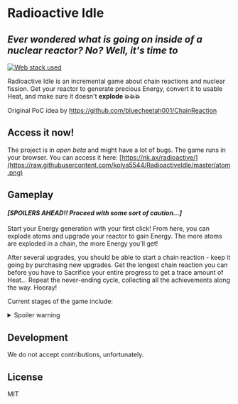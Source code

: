 # Radioactive Idle
## _Ever wondered what is going on inside of a nuclear reactor? No? Well, it's time to_

[![Web stack used](https://skillicons.dev/icons?i=js,html,css)](https://nk.ax/radioactive/)

Radioactive Idle is an incremental game about chain reactions and nuclear fission. Get your reactor to generate precious Energy, convert it to usable Heat, and make sure it doesn't **explode 💥💥💥**

Original PoC idea by https://github.com/bluecheetah001/ChainReaction

## Access it now!

The project is in *open beta* and might have a lot of bugs. The game runs in your browser. You can access it here: [https://nk.ax/radioactive/](https://raw.githubusercontent.com/kolya5544/RadioactiveIdle/master/atom.png)

## Gameplay
#### *[SPOILERS AHEAD!! Proceed with some sort of caution...]*

Start your Energy generation with your first click! From here, you can explode atoms and upgrade your reactor to gain Energy. The more atoms are exploded in a chain, the more Energy you'll get!

After several upgrades, you should be able to start a chain reaction - keep it going by purchasing new upgrades. Get the longest chain reaction you can before you have to Sacrifice your entire progress to get a trace amount of Heat... Repeat the never-ending cycle, collecting all the achievements along the way. Hooray!

Current stages of the game include:
<details>
  <summary>Spoiler warning</summary>
  
1. Pre-Sacrifice. That's where you begin the game (`0 - 695 000 E`)
   - Pre-chain reaction. (`0 - ~5000 E`)
   - Post-chain reaction. That's where you are getting a stable chain reaction enough to carry you to unlocking Sacrifice. (`~5000 - 695000+ E`)
2. Post-Sacrifice. You begin gathering up Heat and increasing your Energy output (`0 - 1000 HP`)
   - Pre-Extraction. You don't yet have the proper means of increasing your Heat production (`0 - 200 HP`)
   - Post-Extraction. Your Heat output is greatly increased, allowing you to reach new heights easily (`200 - 1000 HP`)
3. Meltdown. The reaction rapidly and passively generates Energy (`1000 - 5000 HP`)
4. Destroy the reactor. You destroy the reactor for trace amount of Matter Units (`5000+ HP`, `1 - 1000 MU`)
   - Pre-External Intake. You use tickspeed and multiplier upgrades to buff up your Energy and Heat Point production greatly. (`1 - ~16 MU`)
   - Pre-69420 HP. Gradually obtain Rapid Delay and other valuable upgrades. (`~16 - ~40 MU`)
   - Automata. Get Heat Control System and obtain the achievements to unlock automatic upgrade buyer. Start passive HP production (`~40 - 1000 MU`)
5. Endgame (`1000+ MU`). Obtain generic Matter Unit upgrades, eventually reaching sextillions of Energy and trillions of Heat Points.
</details>

## Development

We do not accept contributions, unfortunately.

## License

MIT